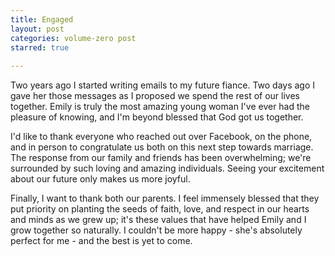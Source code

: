 ```yaml
---
title: Engaged
layout: post
categories: volume-zero post
starred: true
 
---
```



Two years ago I started
writing emails to my future fiance. Two days ago I gave her those messages as I proposed we spend the rest of our lives together. Emily is truly the most amazing young woman I've ever had the pleasure of knowing, and I'm beyond blessed that God got us together.

<!-- more -->

I'd like to thank everyone who reached out over Facebook, on the phone, and in person to congratulate us both on this next step towards marriage. The response from our family and friends has been overwhelming; we're surrounded by such loving and amazing individuals. Seeing your excitement about our future only makes us more joyful.

Finally, I want to thank both our parents. I feel immensely blessed that they put priority on planting the seeds of faith, love, and respect in our hearts and minds as we grew up; it's these values that have helped Emily and I grow together so naturally. I couldn't be more happy - she's absolutely perfect for me - and the best is yet to come.
